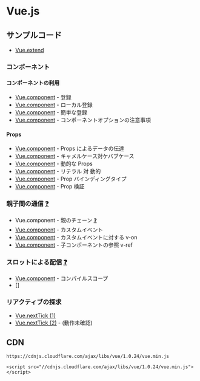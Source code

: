 # Vue.js

## サンプルコード

- [Vue.extend](https://jsfiddle.net/stageclear/ek69zqs4/) 

### コンポーネント
#### コンポーネントの利用
- [Vue.component](https://jsfiddle.net/stageclear/p8mdpjn4/) - 登録
- [Vue.component](https://jsfiddle.net/stageclear/p18w6ym5/) - ローカル登録
- [Vue.component](https://jsfiddle.net/stageclear/co3vk3nL/) - 簡単な登録
- [Vue.component](https://jsfiddle.net/stageclear/97e82f28/) - コンポーネントオプションの注意事項

#### Props
- [Vue.component](https://jsfiddle.net/stageclear/y4jghj2f/) - Props によるデータの伝達
- [Vue.component](https://jsfiddle.net/stageclear/nprzg7wz/) - キャメルケース対ケバブケース
- [Vue.component](https://jsfiddle.net/stageclear/p9017xLo/) - 動的な Props
- [Vue.component](https://jsfiddle.net/stageclear/L3mudtg6/) - リテラル 対 動的
- [Vue.component](https://jsfiddle.net/stageclear/cf96u9am/) - Prop バインディングタイプ
- [Vue.component](https://jsfiddle.net/stageclear/1qtmb5bc/) - Prop 検証

### 親子間の通信 [❓](https://jp.vuejs.org/guide/components.html#親子間の通信)
- Vue.component - 親のチェーン [❓](https://jp.vuejs.org/guide/components.html#親子間の通信)
- [Vue.component](https://jsfiddle.net/stageclear/qug4kc65/) - カスタムイベント
- [Vue.component](https://jsfiddle.net/stageclear/4mxzazj8/) - カスタムイベントに対する v-on
- [Vue.component](https://jsfiddle.net/stageclear/pugeyryr/) - 子コンポーネントの参照 v-ref

### スロットによる配信 [❓](https://jp.vuejs.org/guide/components.html#スロットによるコンテンツ配信)
- [Vue.component](https://jsfiddle.net/stageclear/bf0aLt8y/) - コンパイルスコープ
- []


### リアクティブの探求

- [Vue.nextTick (1)](https://jsfiddle.net/stageclear/wvL9nvnm/)
- [Vue.nextTick (2)](https://jsfiddle.net/stageclear/noct6nn6/) - (動作未確認)



## CDN

```
https://cdnjs.cloudflare.com/ajax/libs/vue/1.0.24/vue.min.js

<script src="//cdnjs.cloudflare.com/ajax/libs/vue/1.0.24/vue.min.js"></script>
```
